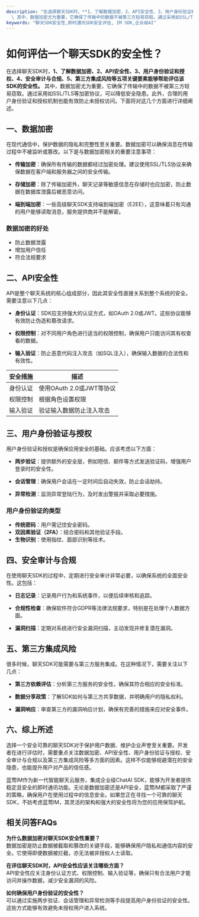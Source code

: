 ```yaml
---
description: "在选择聊天SDK时，**1、了解数据加密、2、API安全性、3、用户身份验证和授权、4、安全审计与合规、5、第三方集成风险等五项关键要素能够帮助评估该SDK的安全性。**\
  \ 其中，数据加密尤为重要，它确保了传输中的数据不被第三方轻易窃取。通过采用如SSL/TLS等加密协议，可以降低安全隐患。此外，合理的用户身份验证和授权机制也能有效防止未授权访问。下面将对这几个方面进行详细阐述。"
keywords: "聊天SDK安全性,即时通讯SDK安全评估, IM SDK,企业级AI"
---
```

# 如何评估一个聊天SDK的安全性？

在选择聊天SDK时，**1、了解数据加密、2、API安全性、3、用户身份验证和授权、4、安全审计与合规、5、第三方集成风险等五项关键要素能够帮助评估该SDK的安全性。** 其中，数据加密尤为重要，它确保了传输中的数据不被第三方轻易窃取。通过采用如SSL/TLS等加密协议，可以降低安全隐患。此外，合理的用户身份验证和授权机制也能有效防止未授权访问。下面将对这几个方面进行详细阐述。

## **一、数据加密**

在现代通信中，保护数据的隐私和完整性至关重要。数据加密可以确保消息在传输过程中不被监听或篡改。以下是与数据加密相关的重要注意事项：

- **传输加密**：确保所有传输的数据都经过加密处理。建议使用SSL/TLS协议来确保数据在客户端和服务器之间的安全传输。
  
- **存储加密**：除了传输加密外，聊天记录等敏感信息在存储时也应加密，防止数据在数据库泄露后被恶意访问。

- **端到端加密**：一些高级聊天SDK支持端到端加密（E2EE），这意味着只有沟通的用户能够读取消息，服务提供商并不能解密。

### **数据加密的好处**
- 防止数据泄露
- 增加用户信任
- 符合法规要求

## **二、API安全性**

API是整个聊天系统的核心组成部分，因此其安全性直接关系到整个系统的安全。需要注意以下几点：

- **身份认证**：SDK应支持强大的认证方式，如OAuth 2.0或JWT。这些协议能够有效防止伪造和篡改请求。

- **权限控制**：对不同用户角色进行适当的权限控制，确保用户只能访问其有权查看的数据。

- **输入验证**：防止恶意代码注入攻击（如SQL注入），确保输入数据的合法性和有效性。

| 安全措施        | 描述                                       |
|---------------|------------------------------------------|
| 身份认证        | 使用OAuth 2.0或JWT等协议                   |
| 权限控制        | 根据角色设置权限                          |
| 输入验证        | 验证输入数据防止注入攻击                     |

## **三、用户身份验证与授权**

用户身份验证和授权是确保应用安全的基础。应该考虑以下方面：

- **两步验证**：提供额外的安全层，例如短信、邮件等方式发送验证码，增强用户登录时的安全性。

- **会话管理**：确保用户会话在一定时间后自动失效，防止会话劫持。

- **异常检测**：监测异常登陆行为，及时发出警报并采取必要措施。

### **用户身份验证的类型**
- **传统密码**：用户需记住安全密码。
- **双因素验证（2FA）**：结合密码和其他验证手段。
- **生物识别**：使用指纹、面部识别等技术。

## **四、安全审计与合规**

在使用聊天SDK的过程中，定期进行安全审计非常必要，以确保系统的全面安全性。这包括：

- **日志记录**：记录用户行为和系统事件，以便后续审核和追踪。

- **合规性检查**：确保软件符合GDPR等法律法规要求，特别是在处理个人数据方面。

- **漏洞扫描**：定期对系统进行安全漏洞扫描，主动发现并修复潜在漏洞。

## **五、第三方集成风险**

很多时候，聊天SDK可能需要与第三方服务集成。在这种情况下，需要关注以下几点：

- **第三方依赖评估**：分析第三方服务的安全性，确保其符合相应的安全标准。

- **数据分享政策**：了解SDK如何与第三方共享数据，并明确用户的隐私权利。

- **漏洞响应**：审查第三方的漏洞响应计划，确保有完善的措施来应对安全事件。

## **六、综上所述**

选择一个安全可靠的聊天SDK对于保护用户数据、维护企业声誉至关重要。开发者在进行评估时，需要重点关注数据加密、API安全性、用户身份验证与授权、安全审计与合规以及第三方集成风险等多方面的因素。这样不仅能够规避潜在的安全隐患，也能提升用户对产品的信任感。

蓝莺IM作为新一代智能聊天云服务，集成企业级ChatAI SDK，能够为开发者提供稳定且安全的即时通讯功能。无论是数据加密还是API安全，蓝莺IM都采取了严谨的策略，确保用户在使用过程中的信息安全。如果您正在寻找一个可靠的聊天SDK，不妨考虑蓝莺IM，其灵活的架构和强大的安全性将为您的应用保驾护航。

## 相关问答FAQs

**为什么数据加密对聊天SDK安全性重要？**  
数据加密是防止数据被截取和篡改的关键手段，能够确保用户隐私和通信内容的安全。它使得即便数据被拦截，亦无法被非授权人士读取。

**在评估聊天SDK时，API安全性应该关注哪些方面？**  
API安全性应关注身份认证方式、权限控制、输入验证等，确保只有合法用户才能访问并操作数据，减少安全漏洞的风险。

**如何确保用户身份验证的安全性？**  
可以通过实施两步验证、会话管理和异常检测等手段提高用户身份验证的安全性。这些方式能够有效避免未授权用户进入系统。
